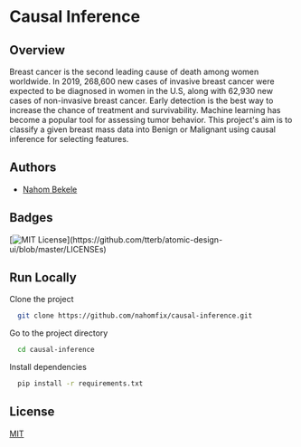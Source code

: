 # Causal Inference

## Overview

Breast cancer is the second leading cause of death among women worldwide. In 2019, 268,600 new cases of invasive breast cancer were expected to be diagnosed in women in the U.S, along with 62,930 new cases of non-invasive breast cancer. Early detection is the best way to increase the chance of treatment and survivability. Machine learning has become a popular tool for assessing tumor behavior. This project's aim is to classify a given breast mass data into Benign or Malignant using causal inference for selecting features.

## Authors

-   [Nahom Bekele](https://www.github.com/nahomfix)

## Badges

[![MIT License](https://img.shields.io/apm/l/atomic-design-ui.svg?)](https://github.com/tterb/atomic-design-ui/blob/master/LICENSEs)

## Run Locally

Clone the project

```bash
  git clone https://github.com/nahomfix/causal-inference.git
```

Go to the project directory

```bash
  cd causal-inference
```

Install dependencies

```bash
  pip install -r requirements.txt
```

## License

[MIT](https://choosealicense.com/licenses/mit/)
